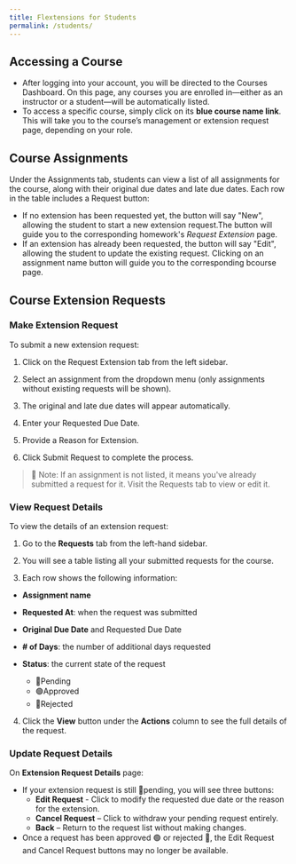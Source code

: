```yaml
---
title: Flextensions for Students
permalink: /students/
---
```


## Accessing a Course

- After logging into your account, you will be directed to the Courses Dashboard. On this page, any courses you are enrolled in—either as an instructor or a student—will be automatically listed.
- To access a specific course, simply click on its **blue course name link**. This will take you to the course’s management or extension request page, depending on your role.

## Course Assignments

Under the Assignments tab, students can view a list of all assignments for the course, along with their original due dates and late due dates.
Each row in the table includes a Request button:
- If no extension has been requested yet, the button will say "New", allowing the student to start a new extension request.The button will guide you to the corresponding homework's *Request Extension* page.
- If an extension has already been requested, the button will say "Edit", allowing the student to update the existing request.
Clicking on an assignment name button will guide you to the corresponding bcourse page.

## Course Extension Requests

### Make Extension Request
To submit a new extension request:

1. Click on the Request Extension tab from the left sidebar.

2. Select an assignment from the dropdown menu (only assignments without existing requests will be shown).

3. The original and late due dates will appear automatically.

4. Enter your Requested Due Date.

5. Provide a Reason for Extension.

6. Click Submit Request to complete the process.

  >🔵 Note: If an assignment is not listed, it means you've already submitted a request for it. Visit the Requests tab to view or edit it.
### View Request Details
To view the details of an extension request:

1. Go to the **Requests** tab from the left-hand sidebar.

2. You will see a table listing all your submitted requests for the course.

3. Each row shows the following information:

  - **Assignment name**

  - **Requested At**: when the request was submitted

  - **Original Due Date** and Requested Due Date

  - **# of Days**: the number of additional days requested

  - **Status**: the current state of the request
    - 🔵Pending
    - 🟢Approved
    - 🔴Rejected
4. Click the **View** button under the **Actions** column to see the full details of the request.
### Update Request Details
On **Extension Request Details** page:
- If your extension request is still 🔵pending, you will see three buttons:
  - **Edit Request** - Click to modify the requested due date or the reason for the extension.
  - **Cancel Request** – Click to withdraw your pending request entirely.
  - **Back** – Return to the request list without making changes.
- Once a request has been approved 🟢 or rejected 🔴, the Edit Request and Cancel Request buttons may no longer be available.
